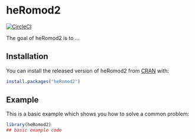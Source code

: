 
# heRomod2

<!-- badges: start -->
[![CircleCI](https://circleci.com/gh/PolicyAnalysisInc/heRomod2/tree/main.svg?style=svg)](https://circleci.com/gh/PolicyAnalysisInc/heRomod2/tree/main)
<!-- badges: end -->

The goal of heRomod2 is to ...

## Installation

You can install the released version of heRomod2 from [CRAN](https://CRAN.R-project.org) with:

``` r
install.packages("heRomod2")
```

## Example

This is a basic example which shows you how to solve a common problem:

``` r
library(heRomod2)
## basic example code
```

